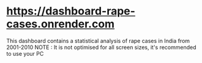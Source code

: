 # https://dashboard-rape-cases.onrender.com
This dashboard contains a statistical analysis of rape cases in India from 2001-2010
NOTE : It is not optimised for all screen sizes, it's recommended to use your PC 
